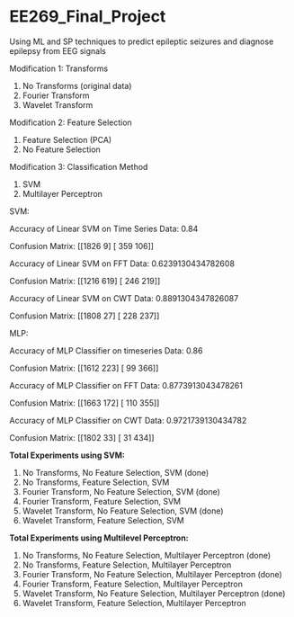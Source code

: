 # EE269_Final_Project
Using ML and SP techniques to predict epileptic seizures and diagnose epilepsy from EEG signals

Modification 1: Transforms
1. No Transforms (original data)
2. Fourier Transform
3. Wavelet Transform

Modification 2: Feature Selection
1. Feature Selection (PCA)
2. No Feature Selection

Modification 3: Classification Method
1. SVM
2. Multilayer Perceptron

SVM:

Accuracy of Linear SVM on Time Series Data: 0.84

Confusion Matrix:
 [[1826    9]
 [ 359  106]]

Accuracy of Linear SVM on FFT Data: 0.6239130434782608

Confusion Matrix:
 [[1216  619]
 [ 246  219]]

 
Accuracy of Linear SVM on CWT Data: 0.8891304347826087

Confusion Matrix:
 [[1808   27]
 [ 228  237]]


MLP:

Accuracy of MLP Classifier on timeseries Data: 0.86

Confusion Matrix:
 [[1612  223]
 [  99  366]]

Accuracy of MLP Classifier on FFT Data: 0.8773913043478261

Confusion Matrix:
 [[1663  172]
 [ 110  355]]
 
Accuracy of MLP Classifier on CWT Data: 0.9721739130434782

Confusion Matrix:
 [[1802   33]
 [  31  434]]


**Total Experiments using SVM:**
1. No Transforms, No Feature Selection, SVM (done)
2. No Transforms, Feature Selection, SVM
3. Fourier Transform, No Feature Selection, SVM (done)
4. Fourier Transform, Feature Selection, SVM
5. Wavelet Transform, No Feature Selection, SVM (done)
6. Wavelet Transform, Feature Selection, SVM

**Total Experiments using Multilevel Perceptron:**
1. No Transforms, No Feature Selection, Multilayer Perceptron (done)
2. No Transforms, Feature Selection, Multilayer Perceptron
3. Fourier Transform, No Feature Selection, Multilayer Perceptron (done)
4. Fourier Transform, Feature Selection, Multilayer Perceptron
5. Wavelet Transform, No Feature Selection, Multilayer Perceptron (done)
6. Wavelet Transform, Feature Selection, Multilayer Perceptron

